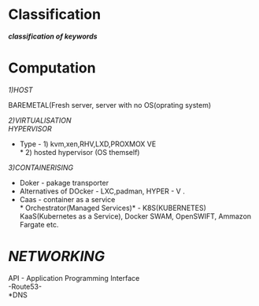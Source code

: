 # Classification    

***classification of keywords***    

# **Computation**  

*1)HOST*  

   BAREMETAL(Fresh server, server with no OS(oprating system)  
   
*2)VIRTUALISATION*   
    *HYPERVISOR*  
   * Type - 1) kvm,xen,RHV,LXD,PROXMOX VE    
         *  2)  hosted hypervisor (OS themself)    
           
*3)CONTAINERISING*  
*   Doker - pakage transporter  
  * Alternatives of DOcker - LXC,padman, HYPER - V .   
   *  Caas - container as a service  
    * Orchestrator(Managed Services)* - K8S(KUBERNETES) KaaS(Kubernetes as a Service), Docker SWAM, OpenSWIFT, Ammazon Fargate etc.  
# *NETWORKING*   
   API - Application Programming Interface    
  -Route53-     
  *DNS  
    
